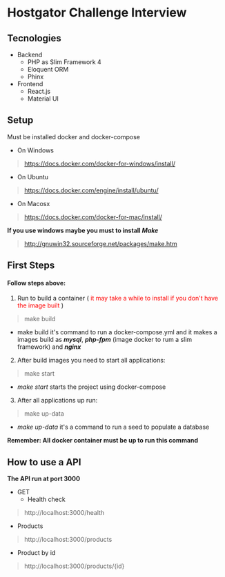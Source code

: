 # Hostgator Challenge Interview

## Tecnologies
 - Backend
   - PHP as Slim Framework 4
   - Eloquent ORM
   - Phinx
 - Frontend
   - React.js
   - Material UI

## Setup
Must be installed docker and docker-compose

  - On Windows
> https://docs.docker.com/docker-for-windows/install/
  - On Ubuntu
> https://docs.docker.com/engine/install/ubuntu/
  - On Macosx
> https://docs.docker.com/docker-for-mac/install/

 **If you use windows maybe you must to install _Make_**
> http://gnuwin32.sourceforge.net/packages/make.htm

## First Steps
#### Follow steps above:
  1. Run to build a container (<span style="color:red"> it may take a while to install if you don't have the image built </span>)
> make build
  - make build it's command to run a docker-compose.yml and it makes a images build as **_mysql_**, **_php-fpm_** (image docker to rum a slim framework) and **_nginx_**

  2. After build images you need to start all applications:
> make start
  - _make start_ starts the project using docker-compose

  3. After all applications up run:
> make up-data

  - _make up-data_ it's a command to run a seed to populate a database

  **Remember: All docker container must be up to run this command**

## How to use a API
**The API run at port 3000**

- GET
  - Health check
> http://localhost:3000/health

  - Products
> http://localhost:3000/products

  - Product by id
> http://localhost:3000/products/{id}

